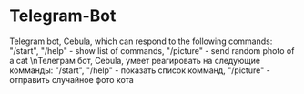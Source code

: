 # Telegram-Bot
Telegram bot, Cebula, which can respond to the following commands: "/start", "/help" - show list of commands, "/picture" - send random photo of a cat
\nТелеграм бот, Cebula, умеет реагировать на следующие комманды: "/start", "/help" - показать список комманд, "/picture" - отправить случайное фото кота
